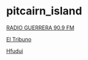 # pitcairn_island

[RADIO GUERRERA 90.9 FM](https://stream.zeno.fm/veeuge5gm98uv)

[El Tribuno](https://stream.zeno.fm/a0z8f8xmhm8uv)

[Hfudui](https://stream.zeno.fm/qecet64brrhvv)

